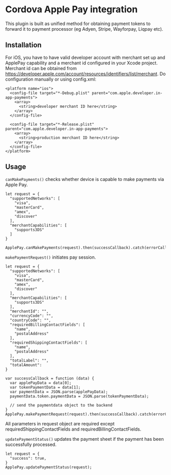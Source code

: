 # Cordova Apple Pay integration
This plugin is built as unified method for obtaining payment tokens to forward it to payment processor (eg Adyen,
Stripe, Wayforpay, Liqpay etc).

## Installation

For iOS, you have to have valid developer account with merchant set up and ApplePay capability and a merchant id
configured in your Xcode project. Merchant id can be obtained
from https://developer.apple.com/account/resources/identifiers/list/merchant. Do configuration manually or using
config.xml:

```
<platform name="ios">
  <config-file target="*-Debug.plist" parent="com.apple.developer.in-app-payments">
    <array>
      <string>developer merchant ID here</string>
    </array>
  </config-file>

  <config-file target="*-Release.plist" parent="com.apple.developer.in-app-payments">
    <array>
      <string>production merchant ID here</string>
    </array>
  </config-file>
</platform>
```

## Usage

`canMakePayments()` checks whether device is capable to make payments via Apple Pay.

```
let request = {
  "supportedNetworks": [
    "visa",
    "masterCard",
    "amex",
    "discover"
  ],
  "merchantCapabilities": [
    "supports3DS"
  ]
}

ApplePay.canMakePayments(request).then(successCallback).catch(errorCallback);
```

`makePaymentRequest()` initiates pay session.

```
let request = {
  "supportedNetworks": [
    "visa",
    "masterCard",
    "amex",
    "discover"
  ],
  "merchantCapabilities": [
    "supports3DS"
  ],
  "merchantId": "",
  "currencyCode": "",
  "countryCode": "",
  "requiredBillingContactFields": [
    "name",
    "postalAddress"
  ],
  "requiredShippingContactFields": [
    "name",
    "postalAddress"
  ],
  "totalLabel": "",
  "totalAmount": 
}

var successCallback = function (data) {
  var applePayData = data[0];
  var tokenPaymentData = data[1];
  var paymentData = JSON.parse(applePayData);
  paymentData.token.paymentData = JSON.parse(tokenPaymentData);

  // send the paymentdata object to the backend
}
ApplePay.makePaymentRequest(request).then(successCallback).catch(errorCallback);
```

All parameters in request object are required except requiredShippingContactFields and requiredBillingContactFields.



`updatePaymentStatus()` updates the payment sheet if the payment has been successfully processed.

```
let request = {
  "success": true,
}
ApplePay.updatePaymentStatus(request);

```
